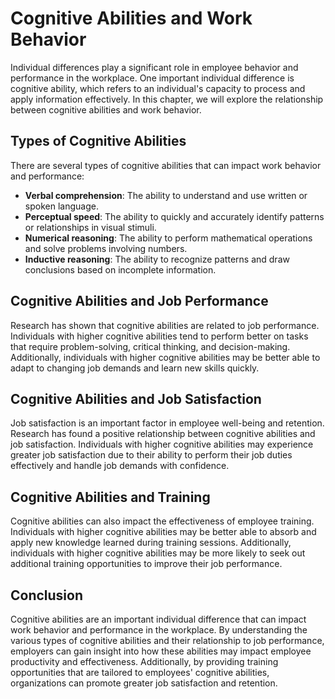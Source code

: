 Cognitive Abilities and Work Behavior
=========================================================================================

Individual differences play a significant role in employee behavior and performance in the workplace. One important individual difference is cognitive ability, which refers to an individual's capacity to process and apply information effectively. In this chapter, we will explore the relationship between cognitive abilities and work behavior.

Types of Cognitive Abilities
----------------------------

There are several types of cognitive abilities that can impact work behavior and performance:

* **Verbal comprehension**: The ability to understand and use written or spoken language.
* **Perceptual speed**: The ability to quickly and accurately identify patterns or relationships in visual stimuli.
* **Numerical reasoning**: The ability to perform mathematical operations and solve problems involving numbers.
* **Inductive reasoning**: The ability to recognize patterns and draw conclusions based on incomplete information.

Cognitive Abilities and Job Performance
---------------------------------------

Research has shown that cognitive abilities are related to job performance. Individuals with higher cognitive abilities tend to perform better on tasks that require problem-solving, critical thinking, and decision-making. Additionally, individuals with higher cognitive abilities may be better able to adapt to changing job demands and learn new skills quickly.

Cognitive Abilities and Job Satisfaction
----------------------------------------

Job satisfaction is an important factor in employee well-being and retention. Research has found a positive relationship between cognitive abilities and job satisfaction. Individuals with higher cognitive abilities may experience greater job satisfaction due to their ability to perform their job duties effectively and handle job demands with confidence.

Cognitive Abilities and Training
--------------------------------

Cognitive abilities can also impact the effectiveness of employee training. Individuals with higher cognitive abilities may be better able to absorb and apply new knowledge learned during training sessions. Additionally, individuals with higher cognitive abilities may be more likely to seek out additional training opportunities to improve their job performance.

Conclusion
----------

Cognitive abilities are an important individual difference that can impact work behavior and performance in the workplace. By understanding the various types of cognitive abilities and their relationship to job performance, employers can gain insight into how these abilities may impact employee productivity and effectiveness. Additionally, by providing training opportunities that are tailored to employees' cognitive abilities, organizations can promote greater job satisfaction and retention.
